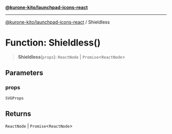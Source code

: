 [**@kurone-kito/launchpad-icons-react**](../README.md)

***

[@kurone-kito/launchpad-icons-react](../globals.md) / Shieldless

# Function: Shieldless()

> **Shieldless**(`props`): `ReactNode` \| `Promise`\<`ReactNode`\>

## Parameters

### props

`SVGProps`

## Returns

`ReactNode` \| `Promise`\<`ReactNode`\>
